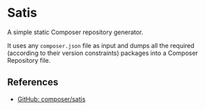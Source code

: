 # Satis

A simple static Composer repository generator.

It uses any `composer.json` file as input and dumps all the required (according to their version constraints) packages into a Composer Repository file.

## References

-   [GitHub: composer/satis](https://github.com/composer/satis)
